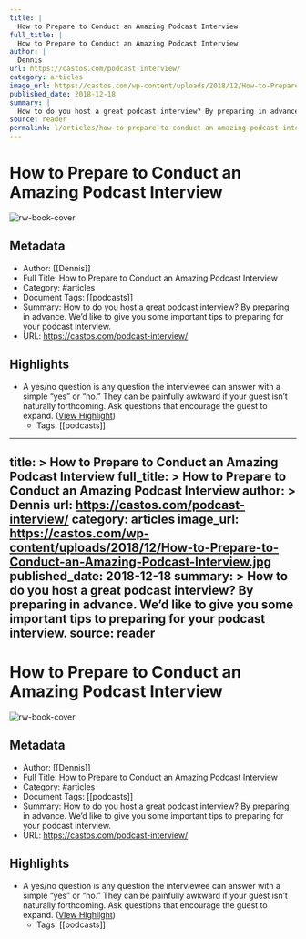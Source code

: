 ```yaml
---
title: |
  How to Prepare to Conduct an Amazing Podcast Interview
full_title: |
  How to Prepare to Conduct an Amazing Podcast Interview
author: |
  Dennis
url: https://castos.com/podcast-interview/
category: articles
image_url: https://castos.com/wp-content/uploads/2018/12/How-to-Prepare-to-Conduct-an-Amazing-Podcast-Interview.jpg
published_date: 2018-12-18
summary: |
  How to do you host a great podcast interview? By preparing in advance. We’d like to give you some important tips to preparing for your podcast interview.
source: reader
permalink: l/articles/how-to-prepare-to-conduct-an-amazing-podcast-interview
---
```

# How to Prepare to Conduct an Amazing Podcast Interview

![rw-book-cover](https://castos.com/wp-content/uploads/2018/12/How-to-Prepare-to-Conduct-an-Amazing-Podcast-Interview.jpg)

## Metadata
- Author: [[Dennis]]
- Full Title: How to Prepare to Conduct an Amazing Podcast Interview
- Category: #articles
- Document Tags: [[podcasts]] 
- Summary: How to do you host a great podcast interview? By preparing in advance. We’d like to give you some important tips to preparing for your podcast interview.
- URL: https://castos.com/podcast-interview/

## Highlights
- A yes/no question is any question the interviewee can answer with a simple “yes” or “no.” They can be painfully awkward if your guest isn’t naturally forthcoming. Ask questions that encourage the guest to expand. ([View Highlight](https://read.readwise.io/read/01h2fkfb932mdyk4gnsajphxgj))
    - Tags: [[podcasts]] 


---
title: >
  How to Prepare to Conduct an Amazing Podcast Interview
full_title: >
  How to Prepare to Conduct an Amazing Podcast Interview
author: >
  Dennis
url: https://castos.com/podcast-interview/
category: articles
image_url: https://castos.com/wp-content/uploads/2018/12/How-to-Prepare-to-Conduct-an-Amazing-Podcast-Interview.jpg
published_date: 2018-12-18
summary: >
  How to do you host a great podcast interview? By preparing in advance. We’d like to give you some important tips to preparing for your podcast interview.
source: reader
---
# How to Prepare to Conduct an Amazing Podcast Interview

![rw-book-cover](https://castos.com/wp-content/uploads/2018/12/How-to-Prepare-to-Conduct-an-Amazing-Podcast-Interview.jpg)

## Metadata
- Author: [[Dennis]]
- Full Title: How to Prepare to Conduct an Amazing Podcast Interview
- Category: #articles
- Document Tags: [[podcasts]] 
- Summary: How to do you host a great podcast interview? By preparing in advance. We’d like to give you some important tips to preparing for your podcast interview.
- URL: https://castos.com/podcast-interview/

## Highlights
- A yes/no question is any question the interviewee can answer with a simple “yes” or “no.” They can be painfully awkward if your guest isn’t naturally forthcoming. Ask questions that encourage the guest to expand. ([View Highlight](https://read.readwise.io/read/01h2fkfb932mdyk4gnsajphxgj))
    - Tags: [[podcasts]] 


